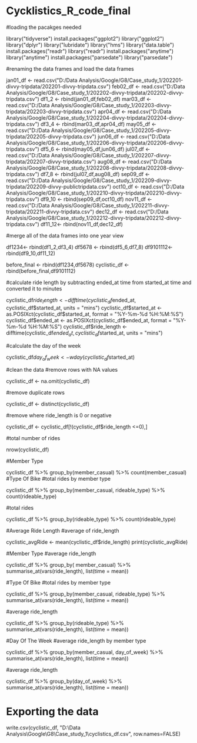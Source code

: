 # Cycklistics_R_code_final
#loading the pacakges needed

library("tidyverse")
install.packages("ggplot2")
library("ggplot2")
library("dplyr")
library("lubridate")
library("hms")
library("data.table")
install.packages("readr")
library("readr")
install.packages("anytime")
library("anytime")
install.packages("parsedate")
library("parsedate")

#renaming the data frames and load the data frames

jan01_df <- read.csv("D:/Data Analysis/Google/G8/Case_study_1/202201-divvy-tripdata/202201-divvy-tripdata.csv")
feb02_df <- read.csv("D:/Data Analysis/Google/G8/Case_study_1/202202-divvy-tripdata/202202-divvy-tripdata.csv")
df1_2 <- rbind(jan01_df,feb02_df)
mar03_df <- read.csv("D:/Data Analysis/Google/G8/Case_study_1/202203-divvy-tripdata/202203-divvy-tripdata.csv")
apr04_df <- read.csv("D:/Data Analysis/Google/G8/Case_study_1/202204-divvy-tripdata/202204-divvy-tripdata.csv")
df3_4 <- rbind(mar03_df,apr04_df)
may05_df <- read.csv("D:/Data Analysis/Google/G8/Case_study_1/202205-divvy-tripdata/202205-divvy-tripdata.csv")
jun06_df <- read.csv("D:/Data Analysis/Google/G8/Case_study_1/202206-divvy-tripdata/202206-divvy-tripdata.csv")
df5_6 <- rbind(may05_df,jun06_df)
jul07_df <- read.csv("D:/Data Analysis/Google/G8/Case_study_1/202207-divvy-tripdata/202207-divvy-tripdata.csv")
aug08_df <- read.csv("D:/Data Analysis/Google/G8/Case_study_1/202208-divvy-tripdata/202208-divvy-tripdata.csv")
df7_8 <- rbind(jul07_df,aug08_df)
sep09_df <- read.csv("D:/Data Analysis/Google/G8/Case_study_1/202209-divvy-tripdata/202209-divvy-publictripdata.csv")
oct10_df <- read.csv("D:/Data Analysis/Google/G8/Case_study_1/202210-divvy-tripdata/202210-divvy-tripdata.csv")
df9_10 <- rbind(sep09_df,oct10_df)
nov11_df <- read.csv("D:/Data Analysis/Google/G8/Case_study_1/202211-divvy-tripdata/202211-divvy-tripdata.csv")
dec12_df <- read.csv("D:/Data Analysis/Google/G8/Case_study_1/202212-divvy-tripdata/202212-divvy-tripdata.csv")
df11_12<- rbind(nov11_df,dec12_df)

#merge all of the data frames into one year view

df1234<- rbind(df1_2,df3_4)
df5678 <- rbind(df5_6,df7_8)
df9101112<- rbind(df9_10,df11_12)

before_final <- rbind(df1234,df5678) 
cyclistic_df <- rbind(before_final,df9101112)

#calculate ride length by subtracting ended_at time from started_at time and converted it to minutes

cyclistic_df$ride_length <- difftime(cyclistic_df$ended_at, cyclistic_df$started_at, units = "mins")
cyclistic_df$started_at <- as.POSIXct(cyclistic_df$started_at, format = "%Y-%m-%d %H:%M:%S")
cyclistic_df$ended_at <- as.POSIXct(cyclistic_df$ended_at, format = "%Y-%m-%d %H:%M:%S")
cyclistic_df$ride_length <- difftime(cyclistic_df$ended_at, cyclistic_df$started_at, units = "mins")

#calculate the day of the week

cyclistic_df$day_of_week <- wday(cyclistic_df$started_at)

#clean the data
#remove rows with NA values

cyclistic_df <- na.omit(cyclistic_df) 

#remove duplicate rows

cyclistic_df <- distinct(cyclistic_df)

#remove where ride_length is 0 or negative

cyclistic_df <- cyclistic_df[!(cyclistic_df$ride_length <=0),]

#total number of rides

nrow(cyclistic_df)

#Member Type

cyclistic_df %>%
  group_by(member_casual) %>% 
  count(member_casual)
#Type Of Bike
#total rides by member type 

cyclistic_df %>%
  group_by(member_casual, rideable_type) %>% 
  count(rideable_type)

#total rides 

cyclistic_df %>%
  group_by(rideable_type) %>% 
  count(rideable_type)

#Average Ride Length
#average of ride_length

cyclistic_avgRide <- mean(cyclistic_df$ride_length)
print(cyclistic_avgRide)

#Member Type
#average ride_length

cyclistic_df %>% group_by( member_casual) %>% 
  summarise_at(vars(ride_length),
               list(time = mean))

#Type Of Bike
#total rides by member type 

cyclistic_df %>% group_by(member_casual, rideable_type) %>% 
  summarise_at(vars(ride_length),
               list(time = mean))

#average ride_length

cyclistic_df %>% group_by(rideable_type) %>% 
  summarise_at(vars(ride_length),
               list(time = mean))

#Day Of The Week
#average ride_length by member type

cyclistic_df %>% group_by(member_casual, day_of_week) %>% 
  summarise_at(vars(ride_length),
               list(time = mean))

#average ride_length 

cyclistic_df %>% group_by(day_of_week) %>% 
  summarise_at(vars(ride_length),
               list(time = mean))

# Exporting the data

write.csv(cyclistic_df, "D:\\Data Analysis\\Google\\G8\\Case_study_1\\cyclistics_df.csv", row.names=FALSE)
